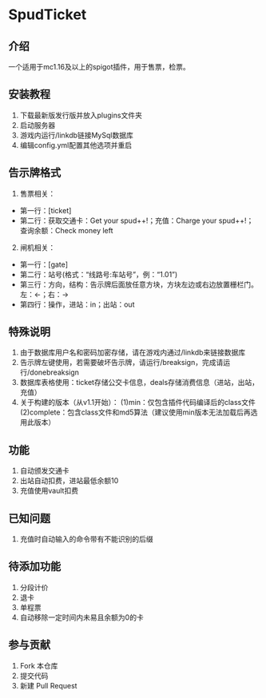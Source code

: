 # SpudTicket

## 介绍
一个适用于mc1.16及以上的spigot插件，用于售票，检票。

## 安装教程

1. 下载最新版发行版并放入plugins文件夹
2. 启动服务器
3. 游戏内运行/linkdb链接MySql数据库
4. 编辑config.yml配置其他选项并重启

## 告示牌格式
1. 售票相关：
- 第一行：[ticket]
- 第二行：获取交通卡：Get your spud++!；充值：Charge your spud++!；查询余额：Check money left
2. 闸机相关：
- 第一行：[gate]
- 第二行：站号(格式：“线路号:车站号”，例：“1.01”)
- 第三行：方向，结构：告示牌后面放任意方块，方块左边或右边放置栅栏门。左：<-；右：->
- 第四行：操作，进站：in；出站：out

## 特殊说明

1. 由于数据库用户名和密码加密存储，请在游戏内通过/linkdb来链接数据库
2. 告示牌左键使用，若需要破坏告示牌，请运行/breaksign，完成请运行/donebreaksign
3. 数据库表格使用：ticket存储公交卡信息，deals存储消费信息（进站，出站，充值）
4. 关于构建的版本（从v1.1开始）：
   (1)min：仅包含插件代码编译后的class文件
   (2)complete：包含class文件和md5算法（建议使用min版本无法加载后再选用此版本）

## 功能

1. 自动颁发交通卡
2. 出站自动扣费，进站最低余额10
3. 充值使用vault扣费

## 已知问题

1. 充值时自动输入的命令带有不能识别的后缀

## 待添加功能

1. 分段计价
2. 退卡
3. 单程票
4. 自动移除一定时间内未易且余额为0的卡

## 参与贡献

1.  Fork 本仓库
2.  提交代码
3.  新建 Pull Request